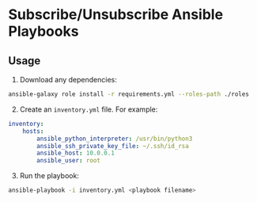 # Subscribe/Unsubscribe Ansible Playbooks

## Usage

1. Download any dependencies:
```bash
ansible-galaxy role install -r requirements.yml --roles-path ./roles
```

2. Create an `inventory.yml` file. For example:
```yaml
inventory:
    hosts:
        ansible_python_interpreter: /usr/bin/python3
        ansible_ssh_private_key_file: ~/.ssh/id_rsa
        ansible_host: 10.0.0.1
        ansible_user: root
```

3. Run the playbook:

```bash
ansible-playbook -i inventory.yml <playbook filename>
```
